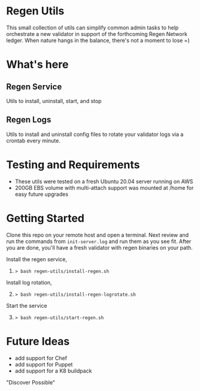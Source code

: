 # Regen Utils
This small collection of utils can simplify common admin tasks to help orchestrate 
a new validator in support of the forthcoming Regen Network ledger. When nature 
hangs in the balance, there's not a moment to lose =)

# What's here
## Regen Service
Utils to install, uninstall, start, and stop

## Regen Logs
Utils to install and uninstall config files to rotate your validator logs via a 
crontab every minute. 

# Testing and Requirements
- These utils were tested on a fresh Ubuntu 20.04 server running on AWS 
- 200GB EBS volume with multi-attach support was mounted at /home for easy future upgrades 

# Getting Started
Clone this repo on your remote host and open a terminal. Next review and run the commands 
from `init-server.log` and run them as you see fit. After you are done, you'll have a 
fresh validator with regen binaries on your path. 

Install the regen service, 

1. `> bash regen-utils/install-regen.sh`

Install log rotation,

2. `> bash regen-utils/install-regen-logrotate.sh`

Start the service

3. `> bash regen-utils/start-regen.sh`

# Future Ideas
- add support for Chef 
- add support for Puppet
- add support for a K8 buildpack

"Discover Possible"
